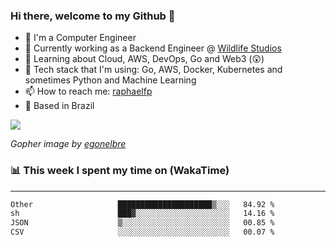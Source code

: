 ### Hi there, welcome to my Github 👋

- 📖 I'm a Computer Engineer
- 🔭 Currently working as a Backend Engineer @ [Wildlife Studios](https://wildlifestudios.com/)
- 🌱 Learning about Cloud, AWS, DevOps, Go and Web3 (😲)
- 🚀 Tech stack that I'm using: Go, AWS, Docker, Kubernetes and sometimes Python and Machine Learning
- 📫 How to reach me: [raphaelfp](https://linkedin.com/in/raphaelfp)
- 🏡 Based in Brazil

![](https://github.com/raphaelfp/gophers/blob/master/.thumb/animation/morning-coffee-3x.gif)

*Gopher image by [egonelbre](https://github.com/egonelbre/)*

### 📊 This week I spent my time on (WakaTime)

---

<!--START_SECTION:waka-->

```txt
Other                   █████████████████████▒░░░   84.92 %
sh                      ███▓░░░░░░░░░░░░░░░░░░░░░   14.16 %
JSON                    ▒░░░░░░░░░░░░░░░░░░░░░░░░   00.85 %
CSV                     ░░░░░░░░░░░░░░░░░░░░░░░░░   00.07 %
```

<!--END_SECTION:waka-->
